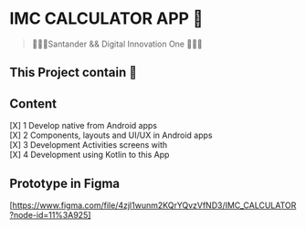 # IMC CALCULATOR APP 🎲

> 🧑🏻‍💻Santander && Digital Innovation One 🧑🏻‍💻

## This Project contain 🚀

## Content
[X] 1 Develop native from Android apps  </br>
[X] 2 Components, layouts and UI/UX in Android apps </br>
[X] 3 Development Activities screens with  </br>
[X] 4 Development using Kotlin to this App</br>

## Prototype in Figma
[https://www.figma.com/file/4zjl1wunm2KQrYQvzVfND3/IMC_CALCULATOR?node-id=11%3A925]



